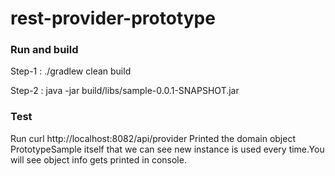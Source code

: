 # rest-provider-prototype

### Run and build
Step-1 : 
./gradlew clean build

Step-2 :
java -jar build/libs/sample-0.0.1-SNAPSHOT.jar

### Test
Run curl http://localhost:8082/api/provider
Printed the domain object PrototypeSample itself that we can see new instance is used every time.You will see object info gets printed in console.
